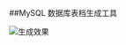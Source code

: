 ##MySQL 数据库表档生成工具

![生成效果](http://static.oschina.net/uploads/space/2012/1107/100455_xjm8_175003.jpg)